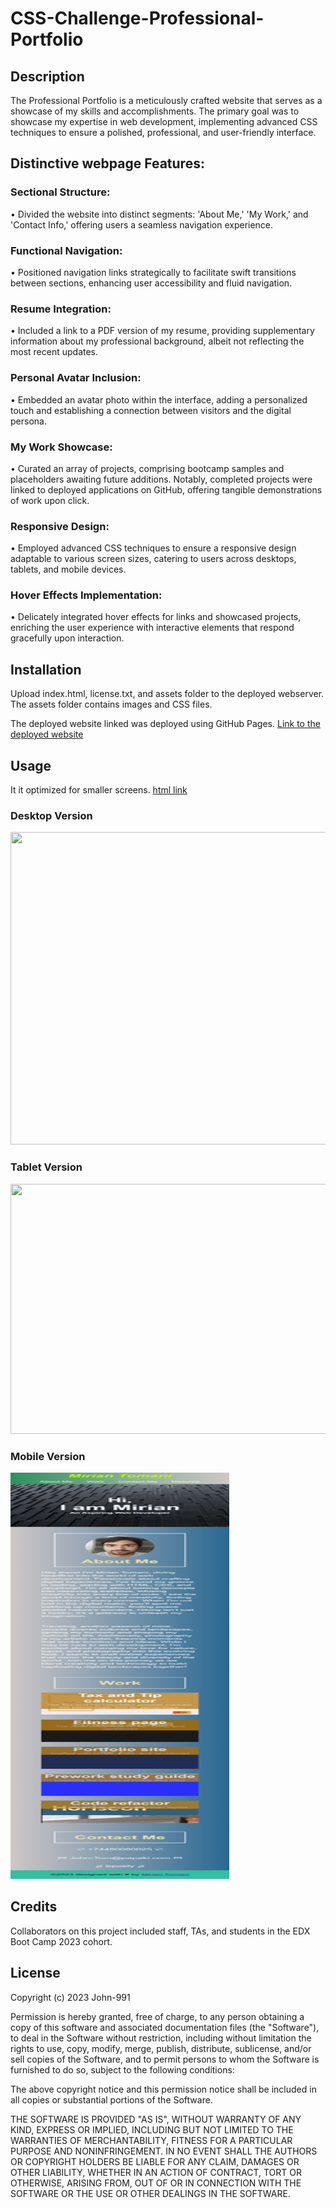 # CSS-Challenge-Professional-Portfolio

## Description
The Professional Portfolio is a meticulously crafted website that serves as a showcase of my skills and accomplishments. The primary goal was to showcase my expertise in web development, implementing advanced CSS techniques to ensure a polished, professional, and user-friendly interface.

## Distinctive webpage Features:

###  Sectional Structure:

• Divided the website into distinct segments: 'About Me,' 'My Work,' and 'Contact Info,' offering users a seamless navigation experience.

###  Functional Navigation:

• Positioned navigation links strategically to facilitate swift transitions between sections, enhancing user accessibility and fluid navigation.

###  Resume Integration:

• Included a link to a PDF version of my resume, providing supplementary information about my professional background, albeit not reflecting the most recent updates.

###  Personal Avatar Inclusion:

• Embedded an avatar photo within the interface, adding a personalized touch and establishing a connection between visitors and the digital persona.

###  My Work Showcase:

• Curated an array of projects, comprising bootcamp samples and placeholders awaiting future additions. Notably, completed projects were linked to deployed applications on GitHub, offering tangible demonstrations of work upon click.

###  Responsive Design:

• Employed advanced CSS techniques to ensure a responsive design adaptable to various screen sizes, catering to users across desktops, tablets, and mobile devices.

###  Hover Effects Implementation:

• Delicately integrated hover effects for links and showcased projects, enriching the user experience with interactive elements that respond gracefully upon interaction.


## Installation

Upload index.html, license.txt, and assets folder to the deployed webserver. The assets folder contains images and CSS files.

The deployed website linked was deployed using GitHub Pages.
[Link to the deployed website](https://john-991.github.io/CSS-Challenge-Professional-Portfolio/)

## Usage 

It it optimized for smaller screens.
[html link](index.html)

### Desktop Version
<img src="starter/images/Desktop.png" width="550" height="500">

### Tablet Version
<img src="starter/images/Tablet.png" width="550" height="400">

### Mobile Version
<img src="starter/images/Mobile.png" width="350" height="650">


## Credits

Collaborators on this project included staff, TAs, and students in the EDX Boot Camp 2023 cohort. 

## License

Copyright (c) 2023 John-991

Permission is hereby granted, free of charge, to any person obtaining a copy
of this software and associated documentation files (the "Software"), to deal
in the Software without restriction, including without limitation the rights
to use, copy, modify, merge, publish, distribute, sublicense, and/or sell
copies of the Software, and to permit persons to whom the Software is
furnished to do so, subject to the following conditions:

The above copyright notice and this permission notice shall be included in all
copies or substantial portions of the Software.

THE SOFTWARE IS PROVIDED "AS IS", WITHOUT WARRANTY OF ANY KIND, EXPRESS OR
IMPLIED, INCLUDING BUT NOT LIMITED TO THE WARRANTIES OF MERCHANTABILITY,
FITNESS FOR A PARTICULAR PURPOSE AND NONINFRINGEMENT. IN NO EVENT SHALL THE
AUTHORS OR COPYRIGHT HOLDERS BE LIABLE FOR ANY CLAIM, DAMAGES OR OTHER
LIABILITY, WHETHER IN AN ACTION OF CONTRACT, TORT OR OTHERWISE, ARISING FROM,
OUT OF OR IN CONNECTION WITH THE SOFTWARE OR THE USE OR OTHER DEALINGS IN THE
SOFTWARE.
